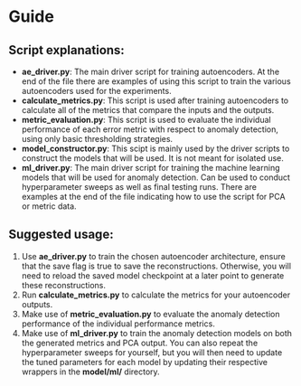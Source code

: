 # Guide
## Script explanations:
 - **ae_driver.py**: The main driver script for training autoencoders. At the end of the file there are examples of using this script to train the various autoencoders used for the experiments.
 - **calculate_metrics.py**: This script is used after training autoencoders to calculate all of the metrics that compare the inputs and the outputs.
 - **metric_evaluation.py**: This script is used to evaluate the individual performance of each error metric with respect to anomaly detection, using only basic thresholding strategies.
 - **model_constructor.py**: This scipt is mainly used by the driver scripts to construct the models that will be used. It is not meant for isolated use.
 - **ml_driver.py**: The main driver script for training the machine learning models that will be used for anomaly detection. Can be used to conduct hyperparameter sweeps as well as final testing runs. There are examples at the end of the file indicating how to use the script for PCA or metric data.

## Suggested usage:
 1. Use **ae_driver.py** to train the chosen autoencoder architecture, ensure that the save flag is true to save the reconstructions. Otherwise, you will need to reload the saved model checkpoint at a later point to generate these reconstructions.
 2. Run **calculate_metrics.py** to calculate the metrics for your autoencoder outputs.
 3. Make use of **metric_evaluation.py** to evaluate the anomaly detection performance of the individual performance metrics.
 4. Make use of **ml_driver.py** to train the anomaly detection models on both the generated metrics and PCA output. You can also repeat the hyperparameter sweeps for yourself, but you will then need to update the tuned parameters for each model by updating their respective wrappers in the **model/ml/** directory.